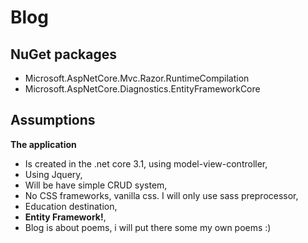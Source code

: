 # Blog
## NuGet packages
* Microsoft.AspNetCore.Mvc.Razor.RuntimeCompilation
* Microsoft.AspNetCore.Diagnostics.EntityFrameworkCore
## Assumptions 
**The application**
* Is created in the .net core 3.1, using model-view-controller,  
* Using Jquery,
* Will be have simple CRUD system,
* No CSS frameworks, vanilla css. I will only use sass preprocessor,  
* Education destination,
* **Entity Framework!**,
* Blog is about poems, i will put there some my own poems :)